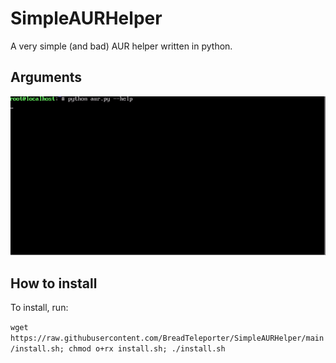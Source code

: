 # SimpleAURHelper
A very simple (and bad) AUR helper written in python.

## Arguments

![image](.github/gif01.gif)

## How to install

To install, run:

`wget https://raw.githubusercontent.com/BreadTeleporter/SimpleAURHelper/main/install.sh; chmod o+rx install.sh; ./install.sh`
